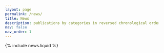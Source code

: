 ```yaml
---
layout: page
permalink: /news/
title: News
description: publications by categories in reversed chronological order. generated by jekyll-scholar.
nav: false
nav_order: 1
---
```


{% include news.liquid %}
